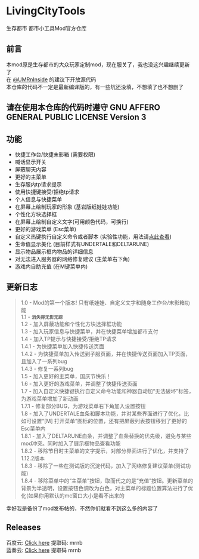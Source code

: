 ﻿# LivingCityTools
生存都市 都市小工具Mod官方仓库

## 前言
本mod原是生存都市的大众玩家定制mod，现在服关了，我也没这兴趣继续更新了  
在 [@UMRnInside](https://github.com/UMRnInside) 的建议下开放源代码  
本仓库的代码不一定是最新编译版的，有一些坑还没填，不想填了也不想删了  
## 请在使用本仓库的代码时遵守 GNU AFFERO GENERAL PUBLIC LICENSE Version 3

## 功能
* 快捷工作台/快捷末影箱 (需要权限)
* 喊话显示开关
* 屏蔽聊天内容
* 更好的主菜单
* 生存服内tp请求提示
* 使用快捷键接受/拒绝tp请求
* 个人信息与快捷菜单
* 在屏幕上绘制玩家的形象 (基岩版纸娃娃功能)
* 个性化方块选择框
* 在屏幕上绘制自定义文字(可用颜色代码，可换行)
* 更好的游戏菜单 (Esc菜单)
* 自定义热键执行自定义命令或者脚本 (实验性功能，用法请[点此查看](https://github.com/MrXiaoM/LivingCityTools/blob/main/script.md))
* 生命值显示美化 (目前样式有UNDERTALE和DELTARUNE)
* 显示物品展示框内物品的详细信息
* 对无法进入服务器的网络修复建议 (主菜单右下角)
* 游戏内自助充值 (在M键菜单内)

## 更新日志
> 1.0 - Mod的第一个版本! 只有纸娃娃、自定义文字和随身工作台/末影箱功能  
> 1.1 - **`消失得无影无踪`**  
> 1.2 - 加入屏蔽功能和个性化方块选择框功能  
> 1.3 - 加入玩家信息与快捷菜单，并在快捷菜单增加都市支付  
> 1.4 - 加入TP提示与快捷接受/拒绝TP请求  
> 1.4.1 - 为快捷菜单加入快捷传送页面  
> 1.4.2 - 为快捷菜单加入传送到子服页面，并在快捷传送页面加入TP页面，且加入了一系列bug  
> 1.4.3 - 修复一系列bug  
> 1.5 - 加入更好的主菜单，国庆节快乐！  
> 1.6 - 加入更好的游戏菜单，并调整了快捷传送页面  
> 1.7 - 加入自定义快捷键执行自定义命令功能和神器自动加“无法破坏”标签，为游戏菜单增加了新动画  
> 1.7.1 - 修复部分BUG，为游戏菜单右下角加入设置按钮  
> 1.8 - 加入了UNDERTALE血条和脚本功能，并对某些界面进行了优化，比如可设置“[M] 打开菜单”图标的位置，还有把屏蔽列表按钮移到了更好的Esc菜单内  
> 1.8.1 - 加入了DELTARUNE血条，并调整了血条替换的优先级，避免与某些mod冲突。同时加入了展示框物品查看功能  
> 1.8.2 - 移除节日时主菜单的文字提示，对部分界面进行了优化，并支持了1.12.2版本  
> 1.8.3 - 移除了一些在测试版的沉淀代码，加入了网络修复建议菜单(测试功能)  
> 1.8.4 - 移除菜单中的“主菜单”按钮，取而代之的是“充值”按钮。更新菜单的背景为半透明，设置按钮色调改为白色，对主菜单的标题位置算法进行了优化(如果你用默认的mc窗口大小是看不出来的   

幸好我是备份了mod发布帖的，不然你们就看不到这么多的内容了  

## Releases
百度云: [Click here](https://pan.baidu.com/s/1nkeh4sn4rMv0CMchcveKUg) 提取码: mrnb  
蓝奏云: [Click here](https://www.lanzous.com/b00t59fpe) 提取码 mrnb
